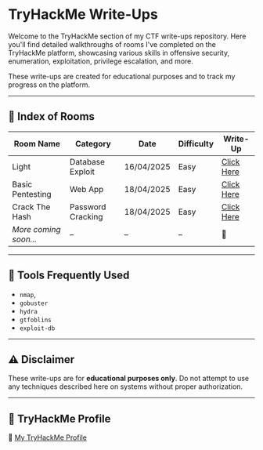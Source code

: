 # TryHackMe Write-Ups

Welcome to the TryHackMe section of my CTF write-ups repository. Here you'll find detailed walkthroughs of rooms I've completed on the TryHackMe platform, showcasing various skills in offensive security, enumeration, exploitation, privilege escalation, and more.

These write-ups are created for educational purposes and to track my progress on the platform.

---

## 📂 Index of Rooms

| Room Name | Category | Date | Difficulty | Write-Up |
|-----------|----------|------------|----------|----------|
|Light|Database Exploit| 16/04/2025 |Easy|[Click Here](https://github.com/KieranPritchard/CTF-Write-Ups/tree/main/TryHackMe/Light)|
|Basic Pentesting|Web App| 18/04/2025 |Easy|[Click Here](https://github.com/KieranPritchard/CTF-Write-Ups/blob/main/TryHackMe/Basic-Pentesting/README.md)|
|Crack The Hash|Password Cracking|18/04/2025|Easy|[Click Here](https://github.com/KieranPritchard/CTF-Write-Ups/tree/main/TryHackMe/Crack-The-Hash/README.md)|
| _More coming soon..._ | – | – | – | 🚧 |

---

## 🔧 Tools Frequently Used

- `nmap`,
- `gobuster`
- `hydra`
- `gtfoblins`
- `exploit-db`

---

## ⚠️ Disclaimer

These write-ups are for **educational purposes only**. Do not attempt to use any techniques described here on systems without proper authorization.

---

## 🔗 TryHackMe Profile

📌 [My TryHackMe Profile](https://tryhackme.com/p/NightProxy)

